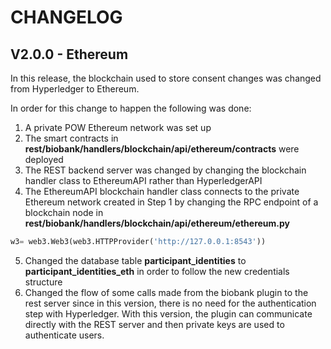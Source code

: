 # CHANGELOG

## V2.0.0 - Ethereum

In this release, the blockchain used to store consent changes was changed from Hyperledger to Ethereum.

In order for this change to happen the following was done:
1. A private POW Ethereum network was set up
2. The smart contracts in <b>rest/biobank/handlers/blockchain/api/ethereum/contracts</b> were deployed
3. The REST backend server was changed by changing the blockchain handler class to EthereumAPI rather than HyperledgerAPI
4. The EthereumAPI blockchain handler class connects to the private Ethereum network created in Step 1 by changing the RPC endpoint of a blockchain node in <b>rest/biobank/handlers/blockchain/api/ethereum/ethereum.py</b>

```python
w3= web3.Web3(web3.HTTPProvider('http://127.0.0.1:8543'))
```
5. Changed the database table <b>participant_identities</b> to <b>participant_identities_eth</b> in order to follow the new credentials structure
6. Changed the flow of some calls made from the biobank plugin to the rest server since in this version, there is no need for the authentication step with Hyperledger. With this version, the plugin can communicate directly with the REST server and then private keys are used to authenticate users.

